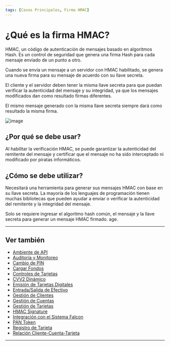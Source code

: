 ```yaml
---
tags: [Casos Principales, Firma HMAC]
---
```


# ¿Qué es la firma HMAC?

HMAC, un código de autenticación de mensajes basado en algoritmos Hash. Es un control de seguridad que genera una firma Hash para cada mensaje enviado de un punto a otro.

Cuando se envía un mensaje a un servidor con HMAC habilitado, se genera una nueva firma para su mensaje de acuerdo con su llave secreta.

El cliente y el servidor deben tener la misma llave secreta para que puedan verificar la autenticidad del mensaje y su integridad, ya que los mensajes modificados dan como resultado firmas diferentes.

El mismo mensaje generado con la misma llave secreta siempre dará como resultado la misma firma.

![image](https://user-images.githubusercontent.com/111396588/223831325-86b618a5-1ee4-4134-a82f-f5ce04766e01.png)

## ¿Por qué se debe usar?

Al habilitar la verificación HMAC, se puede garantizar la autenticidad del remitente del mensaje y certificar que el mensaje no ha sido interceptado ni modificado por piratas informáticos.

## ¿Cómo se debe utilizar?

Necesitará una herramienta para generar sus mensajes HMAC con base en su llave secreta. La mayoría de los lenguajes de programación tienen muchas bibliotecas que pueden ayudar a enviar o verificar la autenticidad del remitente y la integridad del mensaje.

Solo se requiere ingresar el algoritmo hash común, el mensaje y la llave secreta para generar un mensaje HMAC firmado.
age.

---

## Ver también

- [Ambiente de API](?path=docs/spanish/casos-principales/ambiente-api.md)
- [Auditoría y Monitoreo](?path=docs/spanish/casos-principales/auditoria.md)
- [Cambio de PIN](?path=docs/spanish/casos-principales/cambio-pin.md)
- [Cargar Fondos](?path=docs/spanish/casos-principales/cargas.md)
- [Controles de Tarjetas](?path=docs/spanish/casos-principales/controles-tarjeta.md)
- [CVV2 Dinámico](?path=docs/spanish/casos-principales/cvv-dinamico.md)
- [Emisión de Tarjetas Digitales](?path=docs/spanish/casos-principales/emision-tarjetas.md)
- [Entrada/Salida de Efectivo](?path=docs/spanish/casos-principales/entrada-salida-efectivo.md)
- [Gestión de Clientes](?path=docs/spanish/casos-principales/gestion-clientes.md)
- [Gestión de Cuentas](?path=docs/spanish/casos-principales/gestion-cuentas.md)
- [Gestión de Tarjetas](?path=docs/spanish/casos-principales/gestion-tarjetas.md)
- [HMAC Signature](?path=docs/spanish/casos-principales/hmac.md)
- [Integración con el Sistema Falcon](?path=docs/spanish/casos-principales/integracion-falcon.md)
- [PAN Token](?path=docs/spanish/casos-principales/pan-token.md)
- [Registro de Tarjeta](?path=docs/spanish/casos-principales/registro.md)
- [Relación Cliente-Cuenta-Tarjeta](?path=docs/spanish/casos-principales/relacion.md)

---
